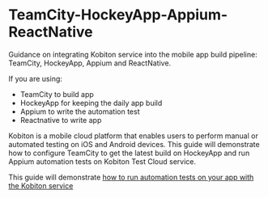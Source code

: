 # TeamCity-HockeyApp-Appium-ReactNative
Guidance on integrating Kobiton service into the mobile app build pipeline: TeamCity, HockeyApp, Appium and ReactNative.

If you are using:
+ TeamCity to build app
+ HockeyApp for keeping the daily app build
+ Appium to write the automation test
+ Reactnative to write app

Kobiton is a mobile cloud platform that enables users to perform manual or automated testing on iOS and Android devices. This guide will demonstrate how to configure TeamCity to get the latest build on HockeyApp and run Appium automation tests on Kobiton Test Cloud service.

This guide will demonstrate [how to run automation tests on your app with the Kobiton service](run-automation-test.md)